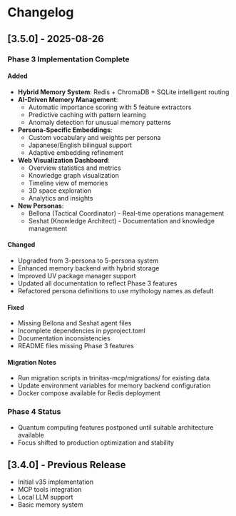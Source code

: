 # Changelog

## [3.5.0] - 2025-08-26

### Phase 3 Implementation Complete

#### Added
- **Hybrid Memory System**: Redis + ChromaDB + SQLite intelligent routing
- **AI-Driven Memory Management**:
  - Automatic importance scoring with 5 feature extractors
  - Predictive caching with pattern learning
  - Anomaly detection for unusual memory patterns
- **Persona-Specific Embeddings**:
  - Custom vocabulary and weights per persona
  - Japanese/English bilingual support
  - Adaptive embedding refinement
- **Web Visualization Dashboard**:
  - Overview statistics and metrics
  - Knowledge graph visualization
  - Timeline view of memories
  - 3D space exploration
  - Analytics and insights
- **New Personas**:
  - Bellona (Tactical Coordinator) - Real-time operations management
  - Seshat (Knowledge Architect) - Documentation and knowledge management

#### Changed
- Upgraded from 3-persona to 5-persona system
- Enhanced memory backend with hybrid storage
- Improved UV package manager support
- Updated all documentation to reflect Phase 3 features
- Refactored persona definitions to use mythology names as default

#### Fixed
- Missing Bellona and Seshat agent files
- Incomplete dependencies in pyproject.toml
- Documentation inconsistencies
- README files missing Phase 3 features

#### Migration Notes
- Run migration scripts in trinitas-mcp/migrations/ for existing data
- Update environment variables for memory backend configuration
- Docker compose available for Redis deployment

### Phase 4 Status
- Quantum computing features postponed until suitable architecture available
- Focus shifted to production optimization and stability

## [3.4.0] - Previous Release
- Initial v35 implementation
- MCP tools integration
- Local LLM support
- Basic memory system